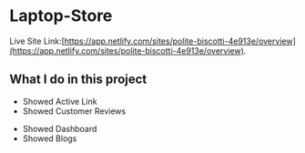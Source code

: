 # Laptop-Store

Live Site Link:[https://app.netlify.com/sites/polite-biscotti-4e913e/overview](https://app.netlify.com/sites/polite-biscotti-4e913e/overview).

## What I do in this project
* Showed Active Link
* Showed Customer Reviews
- Showed Dashboard
- Showed Blogs 


